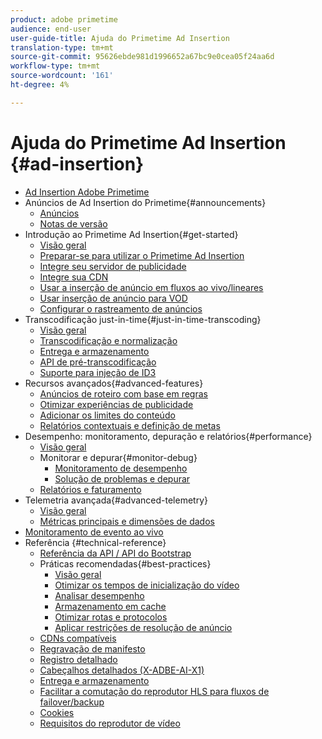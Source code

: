 ```yaml
---
product: adobe primetime
audience: end-user
user-guide-title: Ajuda do Primetime Ad Insertion
translation-type: tm+mt
source-git-commit: 95626ebde981d1996652a67bc9e0cea05f24aa6d
workflow-type: tm+mt
source-wordcount: '161'
ht-degree: 4%

---
```



# Ajuda do Primetime Ad Insertion {#ad-insertion}

+ [Ad Insertion Adobe Primetime](home.md)
+ Anúncios de Ad Insertion do Primetime{#announcements}
   + [Anúncios](announcements/overview.md)
   + [Notas de versão](/help/release-notes/ptai-21x-release-notes.md)
+ Introdução ao Primetime Ad Insertion{#get-started}
   + [Visão geral](getting-started/get-started-overview.md)
   + [Preparar-se para utilizar o Primetime Ad Insertion](getting-started/setup-ptai.md)
   + [Integre seu servidor de publicidade](getting-started/integrate-ad-server.md)
   + [Integre sua CDN](getting-started/integrate-cdn.md)
   + [Usar a inserção de anúncio em fluxos ao vivo/lineares](getting-started/ad-insertion-live-linear-stream.md)
   + [Usar inserção de anúncio para VOD](getting-started/ad-insertion-vod.md)
   + [Configurar o rastreamento de anúncios](getting-started/set-up-ad-tracking.md)
+ Transcodificação just-in-time{#just-in-time-transcoding}
   + [Visão geral](just-in-time-transcoding/jit-transcoding-overview.md)
   + [Transcodificação e normalização](just-in-time-transcoding/transcoding-and-normalization.md)
   + [Entrega e armazenamento](just-in-time-transcoding/delivery-and-storage.md)
   + [API de pré-transcodificação](just-in-time-transcoding/pre-transcoding-api.md)
   + [Suporte para injeção de ID3](just-in-time-transcoding/id3-injection-support.md)
+ Recursos avançados{#advanced-features}
   + [Anúncios de roteiro com base em regras](advanced-features/route-ads-based-on-rules.md)
   + [Otimizar experiências de publicidade](advanced-features/optimize-ad-experiences.md)
   + [Adicionar os limites do conteúdo](advanced-features/add-content-bumpers.md)
   + [Relatórios contextuais e definição de metas](advanced-features/contextual-reporting-and-targeting.md)
+ Desempenho: monitoramento, depuração e relatórios{#performance}
   + [Visão geral](performance-monitoring-debugging-reporting/performance-overview.md)
   + Monitorar e depurar{#monitor-debug}
      + [Monitoramento de desempenho](performance-monitoring-debugging-reporting/performance-monitoring.md)
      + [Solução de problemas e depurar](performance-monitoring-debugging-reporting/troubleshoot-and-debug.md)
   + [Relatórios e faturamento](performance-monitoring-debugging-reporting/reporting-and-billing.md)
+ Telemetria avançada{#advanced-telemetry}
   + [Visão geral](advanced-telemetry/advanced-telemetry-overview.md)
   + [Métricas principais e dimensões de dados](advanced-telemetry/key-metrics.md)
+ [Monitoramento de evento ao vivo](live-event-monitoring.md)
+ Referência {#technical-reference}
   + [Referência da API / API do Bootstrap](technical-reference/bootstrap-api.md)
   + Práticas recomendadas{#best-practices}
      + [Visão geral](best-practices/best-practices-overview.md)
      + [Otimizar os tempos de inicialização do vídeo](best-practices/optimize-video-startup-time.md)
      + [Analisar desempenho](best-practices/analyze-performance.md)
      + [Armazenamento em cache](best-practices/caching.md)
      + [Otimizar rotas e protocolos](best-practices/optimize-routes-protocols.md)
      + [Aplicar restrições de resolução de anúncio](best-practices/apply-ad-resolution-constraints.md)
   + [CDNs compatíveis](technical-reference/supported-cdns.md)
   + [Regravação de manifesto](technical-reference/manifest-rewriting.md)
   + [Registro detalhado](performance-monitoring-debugging-reporting/verbose-logging.md)
   + [Cabeçalhos detalhados (X-ADBE-AI-X1)](performance-monitoring-debugging-reporting/debugging-headers.md)
   + [Entrega e armazenamento](/help/primetime-ad-insertion/just-in-time-transcoding/delivery-and-storage.md)
   + [Facilitar a comutação do reprodutor HLS para fluxos de failover/backup](technical-reference/hls-switching-to-failover.md)
   + [Cookies](technical-reference/cookies.md)
   + [Requisitos do reprodutor de vídeo](technical-reference/video-player-requirements.md)